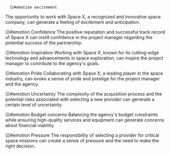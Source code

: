       😐#emotion excitement
The opportunity to work with Space X, a recognized and innovative space company, can generate a feeling of excitement and anticipation.

😐#emotion Confidence
The positive reputation and successful track record of Space X can instill confidence in the project manager regarding the potential success of the partnership.

😐#emotion Inspiration
Working with Space X, known for its cutting-edge technology and advancements in space exploration, can inspire the project manager to contribute to the agency's goals.

😐#emotion Pride
Collaborating with Space X, a leading player in the space industry, can evoke a sense of pride and prestige for the project manager and the agency.

😐#emotion Uncertainty
The complexity of the acquisition process and the potential risks associated with selecting a new provider can generate a certain level of uncertainty.

😐#emotion Budget concerns
Balancing the agency's budget constraints while ensuring high-quality services and equipment can generate concerns about financial viability.

😐#emotion Pressure
The responsibility of selecting a provider for critical space missions can create a sense of pressure and the need to make the right decision.


